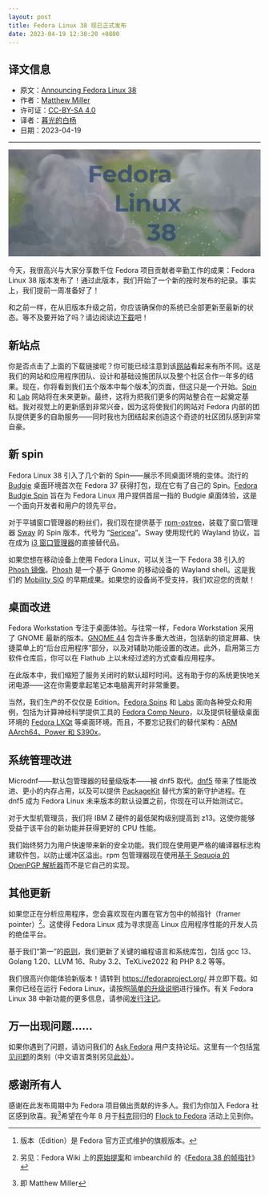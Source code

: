 ```yaml
---
layout: post
title: Fedora Linux 38 现已正式发布
date: 2023-04-19 12:30:20 +0800
---
```


## 译文信息

- 原文：[Announcing Fedora Linux 38](https://fedoramagazine.org/announcing-fedora-38/)
- 作者：[Matthew Miller](https://fedoramagazine.org/author/mattdm/)
- 许可证：[CC-BY-SA 4.0](http://creativecommons.org/licenses/by-sa/4.0/)
- 译者：[暮光的白杨](https://gitlab.com/Poplar.at.twilight)
- 日期：2023-04-19

-----

![cover](/assets/2023/04/fedora/f38-1024x433.jpg)

今天，我很高兴与大家分享数千位 Fedora 项目贡献者辛勤工作的成果：Fedora Linux 38 版本发布了！通过此版本，我们开始了一个新的按时发布的纪录。事实上，我们提前一周准备好了！

和之前一样，在从旧版本升级之前，你应该确保你的系统已全部更新至最新的状态。等不及要开始了吗？请边阅读边[下载][new-site]吧！

[new-site]: https://fedoraproject.org/

## 新站点

你是否点击了上面的下载链接呢？你可能已经注意到该[网站][new-site]看起来有所不同。这是我们的网站和应用程序团队、设计和基础设施团队以及整个社区合作一年多的结果。现在，你将看到我们五个版本中每个版本[^edition]的页面，但这只是一个开始。[Spin] 和 [Lab] 网站将在未来更新。最终，这将为把我们更多的网站整合在一起奠定基础。我对视觉上的更新感到非常兴奋，因为这将使我们的网站对 Fedora 内部的团队提供更多的自助服务——同时我也为团结起来创造这个奇迹的社区团队感到非常自豪。

[^edition]: 版本（Edition）是 Fedora 官方正式维护的旗舰版本。

[spin]: https://spins.fedoraproject.org/
[lab]: https://labs.fedoraproject.org/

## 新 spin

Fedora Linux 38 引入了几个新的 Spin——展示不同桌面环境的变体。流行的 [Budgie] 桌面环境首次在 Fedora 37 获得打包，现在它有了自己的 Spin。[Fedora Budgie Spin] 旨在为 Fedora Linux 用户提供首屈一指的 Budgie 桌面体验，这是一个面向开发者和用户的领先平台。

对于平铺窗口管理器的粉丝们，我们现在提供基于 [rpm-ostree]，装载了窗口管理器 [Sway] 的 Spin 版本，代号为 “[Sericea]”。Sway 使用现代的 Wayland 协议，旨在成为 [i3 窗口管理器]的直接替代品。

[sway]: https://swaywm.org/
[Sericea]: https://fedoraproject.org/sericea/
[rpm-ostree]: https://rpm-ostree.readthedocs.io/en/latest/
[i3 窗口管理器]: https://i3wm.org/
[Budgie]: https://blog.buddiesofbudgie.org/
[Fedora Budgie Spin]: https://fedoraproject.org/spins/budgie/

如果您想在移动设备上使用 Fedora Linux，可以关注一下 Fedora 38 引入的 [Phosh 镜像][phosh-spin]。[Phosh] 是一个基于 Gnome 的移动设备的 Wayland shell。这是我们的 [Mobility SIG] 的早期成果。如果您的设备尚不受支持，我们欢迎您的贡献！

[phosh]: https://fedoraproject.org/spins/phosh/
[phosh-spin]: https://fedoraproject.org/spins/phosh/
[Mobility SIG]: https://fedoraproject.org/wiki/Mobility

## 桌面改进

Fedora Workstation 专注于桌面体验。与往常一样，Fedora Workstation 采用了 GNOME 最新的版本。[GNOME 44] 包含许多重大改进，包括新的锁定屏幕、快捷菜单上的“后台应用程序”部分，以及对辅助功能设置的改进。此外，启用第三方软件仓库后，你可以在 Flathub 上以未经过滤的方式查看应用程序。

[GNOME 44]: https://release.gnome.org/44/

在此版本中，我们缩短了服务关闭时的默认超时时间。这有助于你的系统更快地关闭电源——这在你需要拿起笔记本电脑离开时非常重要。

当然，我们生产的不仅仅是 Edition。[Fedora Spins][spin] 和 [Labs][lab] 面向各种受众和用例，包括为计算神经科学提供工具的 [Fedora Comp Neuro]，以及提供轻量级桌面环境的 [Fedora LXQt] 等桌面环境。而且，不要忘记我们的替代架构：[ARM AArch64、Power 和 S390x][alt]。

[Fedora Comp Neuro]: https://labs.fedoraproject.org/en/comp-neuro/
[Fedora LXQt]: https://spins.fedoraproject.org/en/lxqt/
[alt]: https://alt.fedoraproject.org/alt/

## 系统管理改进

Microdnf——默认包管理器的轻量级版本——被 dnf5 取代。[dnf5] 带来了性能改进、更小的内存占用，以及可以提供 [PackageKit] 替代方案的新守护进程。在 dnf5 成为 Fedora Linux 未来版本的默认设置之前，你现在可以开始测试它。

[dnf5]: https://dnf5.readthedocs.io/en/latest/
[PackageKit]: https://www.freedesktop.org/software/PackageKit/

对于大型机管理员，我们将 IBM Z 硬件的最低架构级别提高到 z13。这使你能够受益于该平台的新功能并获得更好的 CPU 性能。

我们始终努力为用户快速带来新的安全功能。我们现在使用更严格的编译器标志构建软件包，以防止缓冲区溢出。rpm 包管理器现在使用[基于 Sequoia 的 OpenPGP 解析器][openpgp]而不是它自己的实现。

[openpgp]: https://sequoia-pgp.org/

## 其他更新

如果您正在分析应用程序，您会喜欢现在内置在官方包中的帧指针（framer pointer）[^pointer]。这使得 Fedora Linux 成为寻求提高 Linux 应用程序性能的开发人员的绝佳平台。

[^pointer]: 另见：Fedora Wiki 上的[原始提案](https://fedoraproject.org/wiki/Changes/fno-omit-frame-pointer)和 imbearchild 的《[Fedora 38 的帧指针](https://imbearchild.cyou/archives/2023/02/fedora-38-frame-pointer/)》

基于我们“第一”的[原则][rule]，我们更新了关键的编程语言和系统库包，包括 gcc 13、Golang 1.20、LLVM 16、Ruby 3.2、TeXLive2022 和 PHP 8.2 等等。

[rule]: https://docs.fedoraproject.org/en-US/project/

我们很高兴你能体验新版本！请转到 <https://fedoraproject.org/> 并立即下载。如果你已经在运行 Fedora Linux，请按照[简单的升级说明][upgrading]进行操作。有关 Fedora Linux 38 中新功能的更多信息，请参阅[发行注记]。

[upgrading]: https://docs.fedoraproject.org/en-US/quick-docs/upgrading/
[发行注记]: https://docs.fedoraproject.org/en-US/fedora/f38/release-notes/

## 万一出现问题……

如果你遇到了问题，请访问我们的 [Ask Fedora] 用户支持论坛。这里有一个包括[常见问题]的类别（中文语言类别另见[此处]）。

[Ask Fedora]: https://ask.fedoraproject.org/
[常见问题]: https://discussion.fedoraproject.org/tags/c/ask/common-issues/82/none/f38/l/latest
[此处]: https://discussion.fedoraproject.org/tags/c/ask/non-english/85/chinese-simplified

## 感谢所有人

感谢在此发布周期中为 Fedora 项目做出贡献的许多人。我们为你加入 Fedora 社区感到欣喜。我[^me]希望在今年 8 月于[科克]回归的 [Flock to Fedora] 活动上见到你。

[^me]: 即 Matthew Miller

[Flock to Fedora]: https://flocktofedora.org/
[科克]: https://en.wikipedia.org/wiki/Cork_(city)
